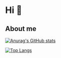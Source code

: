 # Hi 👋

## About me

[![Anurag's GitHub stats](https://github-readme-stats.vercel.app/api?username=Shota-Kurahashi&show_icons=true&bg_color=0d1117&title_color=58a6ff&icon_color=58a6ff&text_color=8b949e&border_color=30363d)](https://github.com/anuraghazra/github-readme-stats)

[![Top Langs](https://github-readme-stats.vercel.app/api/top-langs/?username=Shota-Kurahashi&layout=compact&bg_color=0d1117&title_color=58a6ff&text_color=8b949e&border_color=30363d)](https://github.com/anuraghazra/github-readme-stats)

<!--
**Shota-Kurahashi/Shota-Kurahashi** is a ✨ _special_ ✨ repository because its `README.md` (this file) appears on your GitHub profile.

Here are some ideas to get you started:

- 🔭 I’m currently working on ...
- 🌱 I’m currently learning ...
- 👯 I’m looking to collaborate on ...
- 🤔 I’m looking for help with ...
- 💬 Ask me about ...
- 📫 How to reach me: ...
- 😄 Pronouns: ...
- ⚡ Fun fact: ...
-->
